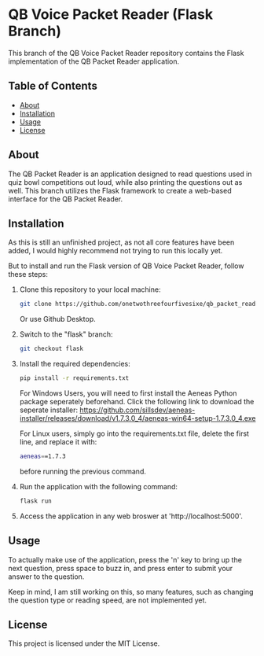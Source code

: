 # QB Voice Packet Reader (Flask Branch)

This branch of the QB Voice Packet Reader repository contains the Flask implementation of the QB Packet Reader application.

## Table of Contents

- [About](#about)
- [Installation](#installation)
- [Usage](#usage)
- [License](#license)

## About

The QB Packet Reader is an application designed to read questions used in quiz bowl competitions out loud, while also printing the questions out as well. This branch utilizes the Flask framework to create a web-based interface for the QB Packet Reader.

## Installation

As this is still an unfinished project, as not all core features have been added, I would highly recommend not trying to run this locally yet.

But to install and run the Flask version of QB Voice Packet Reader, follow these steps:

1. Clone this repository to your local machine:

   ```bash
   git clone https://github.com/onetwothreefourfivesixe/qb_packet_reader.git
   ```

   Or use Github Desktop.

2. Switch to the "flask" branch:

    ```bash
    git checkout flask

3. Install the required dependencies:

    ```bash
    pip install -r requirements.txt
    ```

    For Windows Users, you will need to first install the Aeneas Python package seperately beforehand. Click the following link to download the seperate installer: https://github.com/sillsdev/aeneas-installer/releases/download/v1.7.3.0_4/aeneas-win64-setup-1.7.3.0_4.exe

    For Linux users, simply go into the requirements.txt file, delete the first line, and replace it with:

    ```bash
    aeneas==1.7.3
    ```

    before running the previous command.

4. Run the application with the following command:

    ```bash
    flask run

5. Access the application in any web broswer at 'http://localhost:5000'.

## Usage

To actually make use of the application, press the 'n' key to bring up the next question, press space to buzz in, and press enter to submit your answer to the question.

Keep in mind, I am still working on this, so many features, such as changing the question type or reading speed, are not implemented yet.

## License

This project is licensed under the MIT License.